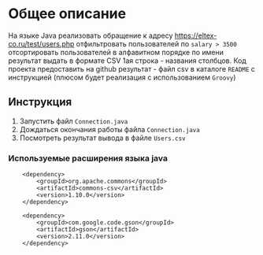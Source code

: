 
# Общее описание

На языке Java реализовать обращение к адресу
https://eltex-co.ru/test/users.php
отфильтровать пользователей по `salary > 3500`
отсортировать пользователей в алфавитном порядке по имени
результат выдать в формате CSV 1ая строка - названия столбцов.
Код проекта предоставить на github
результат - файл csv в каталоге
`README` с инструкцией
(плюсом будет реализация с использованием `Groovy`)

## Инструкция

1) Запустить файл `Connection.java`
2) Дождаться окончания работы файла `Connection.java`
3) Посмотреть результат вывода в файле `Users.csv`

### Используемые расширения языка java

		<dependency>
			<groupId>org.apache.commons</groupId>
			<artifactId>commons-csv</artifactId>
			<version>1.10.0</version>
		</dependency>

		<dependency>
			<groupId>com.google.code.gson</groupId>
			<artifactId>gson</artifactId>
			<version>2.11.0</version>
		</dependency>
